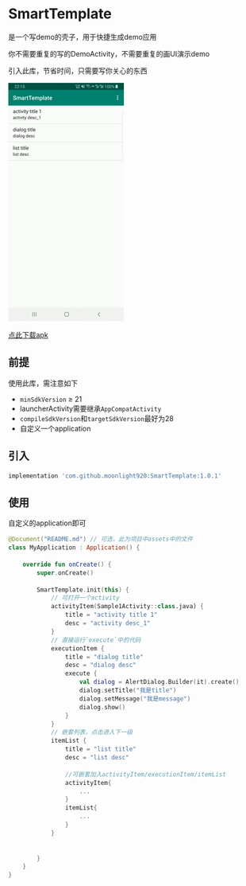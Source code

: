 # SmartTemplate
是一个写demo的壳子，用于快捷生成demo应用

你不需要重复的写的DemoActivity，不需要重复的画UI演示demo

引入此库，节省时间，只需要写你关心的东西

![演示](https://raw.githubusercontent.com/moonlight920/SmartTemplate/b5cc7ff0634a4001da57bf1c330de32af982485f/album/samrt_template.gif)  

[点此下载apk](https://raw.githubusercontent.com/moonlight920/SmartTemplate/248e5989b0cc5e845d102daf7f1a2a6c6cee7c0e/app-debug.apk)

## 前提
使用此库，需注意如下
* `minSdkVersion` ≥ 21
* launcherActivity需要继承`AppCompatActivity`
* `compileSdkVersion`和`targetSdkVersion`最好为28
* 自定义一个application

## 引入
```groovy
implementation 'com.github.moonlight920:SmartTemplate:1.0.1'
```

## 使用
自定义的application即可
```kotlin
@Document("README.md") // 可选，此为项目中assets中的文件
class MyApplication : Application() {

    override fun onCreate() {
        super.onCreate()

        SmartTemplate.init(this) {
            // 可打开一个activity
            activityItem(Sample1Activity::class.java) {
                title = "activity title 1"
                desc = "activity desc_1"
            }
            // 直接运行`execute`中的代码
            executionItem {
                title = "dialog title"
                desc = "dialog desc"
                execute {
                    val dialog = AlertDialog.Builder(it).create()
                    dialog.setTitle("我是title")
                    dialog.setMessage("我是message")
                    dialog.show()
                }
            }
            // 嵌套列表，点击进入下一级
            itemList {
                title = "list title"
                desc = "list desc"

                //可嵌套加入activityItem/executionItem/itemList
                activityItem{
                    ...
                }
                itemList{
                    ...
                }
            }


        }
    }
}
```

